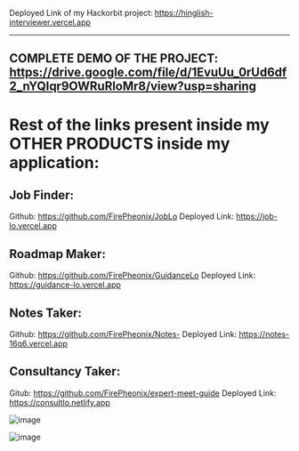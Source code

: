 Deployed Link of my Hackorbit project:
https://hinglish-interviewer.vercel.app


-----------------------------------------------
COMPLETE DEMO OF THE PROJECT: https://drive.google.com/file/d/1EvuUu_0rUd6df2_nYQIqr9OWRuRloMr8/view?usp=sharing
------------------------------------------------



# Rest of the links present inside my OTHER PRODUCTS inside my application:

## Job Finder: 
Github: https://github.com/FirePheonix/JobLo
Deployed Link: https://job-lo.vercel.app

## Roadmap Maker: 
Github: https://github.com/FirePheonix/GuidanceLo
Deployed Link: https://guidance-lo.vercel.app

## Notes Taker: 
Github: https://github.com/FirePheonix/Notes-
Deployed Link: https://notes-16q6.vercel.app

## Consultancy Taker: 
Gitub: https://github.com/FirePheonix/expert-meet-guide
Deployed Link: https://consultlo.netlify.app

![image](https://github.com/user-attachments/assets/10f05720-3815-40d5-a87f-eef40f45b969)

![image](https://github.com/user-attachments/assets/ef2dc901-3e30-4a0a-a1cc-3a01c6b876df)
